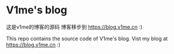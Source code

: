 # V1me's blog
这是v1me的博客的源码 博客移步到 https://blog.v1me.cn
:)

This repo contains the source code of V1me's blog.
Vist my blog at https://blog.v1me.cn
:)

